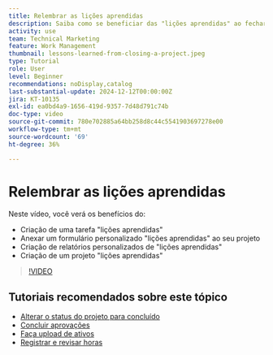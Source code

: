 ```yaml
---
title: Relembrar as lições aprendidas
description: Saiba como se beneficiar das "lições aprendidas" ao fechar um projeto.
activity: use
team: Technical Marketing
feature: Work Management
thumbnail: lessons-learned-from-closing-a-project.jpeg
type: Tutorial
role: User
level: Beginner
recommendations: noDisplay,catalog
last-substantial-update: 2024-12-12T00:00:00Z
jira: KT-10135
exl-id: ea0bd4a9-1656-419d-9357-7d48d791c74b
doc-type: video
source-git-commit: 780e702885a64bb258d8c44c5541903697278e00
workflow-type: tm+mt
source-wordcount: '69'
ht-degree: 36%

---
```


# Relembrar as lições aprendidas

Neste vídeo, você verá os benefícios do:

* Criação de uma tarefa &quot;lições aprendidas&quot;
* Anexar um formulário personalizado &quot;lições aprendidas&quot; ao seu projeto
* Criação de relatórios personalizados de &quot;lições aprendidas&quot;
* Criação de um projeto &quot;lições aprendidas&quot;

>[!VIDEO](https://video.tv.adobe.com/v/3441012/?quality=12&learn=on)

## Tutoriais recomendados sobre este tópico

* [Alterar o status do projeto para concluído](/help/manage-work/projects/change-the-project-status.md)
* [Concluir aprovações](/help/manage-work/close-a-project/complete-approvals.md)
* [Faça upload de ativos](/help/manage-work/close-a-project/upload-assets.md)
* [Registrar e revisar horas](/help/manage-work/close-a-project/log-and-review-hours.md)
